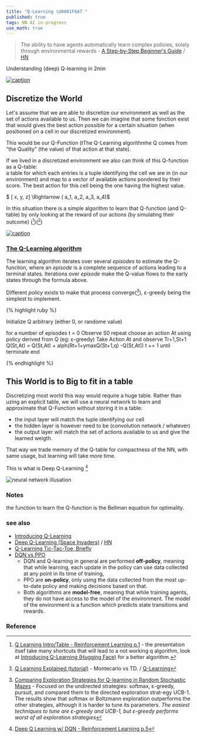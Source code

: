 ```yaml
---
title: "Q-Learning \U0001F6A7 "
published: true
tags: NN AI in-progress
use_math: true
---
```

> The ability to have agents automatically learn complex policies, solely through environmental rewards - [A Step-by-Step Beginner‘s Guide](https://thelinuxcode.com/demystifying-q-learning-a-step-by-step-beginners-guide/) / [HN](https://news.ycombinator.com/item?id=20685049)

Understanding (deep) Q-learning in 2min

[![caption](https://mcdn.wallpapersafari.com/medium/92/47/AWFrD0.jpg)](https://wallpapersafari.com/w/AWFrD0)


## Discretize the World

Let's assume that we are able to discretize our environment as well as the set of actions available to us.
Then we can imagine that some fonction exist that would gives the best action possible for a certain situation (when positioned on a cell in our discretized environment).

This would be our Q-Function
(tThe Q-Learning algorithmhe Q comes from “the Quality” (the value) of that action at that state).

If we lived in a discretized environment we also can think of this Q-function as a Q-table:  
a table for which each entries is a tuple identifying the cell we are in (in our environment) and map to a vector of available actions pondered by their score. The best action for this cell being the one having the highest value.

$ [ x, y, z] \Rightarrow ( a_1, a_2, a_3, a_4)$

In this situation there is a simple algorithm to learn that Q-function (and Q-table) by only looking at the reward of our actions (by simulating their outcome) ([^1])([^3])

[![caption](https://wikimedia.org/api/rest_v1/media/math/render/svg/a3a4d2ac903b1be02cc81e60de2e9f91d7025fec)](https://en.wikipedia.org/wiki/Q-learning#Algorithm)

[^1]: [Q Learning Intro/Table - Reinforcement Learning p.1](https://www.youtube.com/watch?v=yMk_XtIEzH8&list=PLh9akXp2EH2D6RPP5ACPfG4D60XqhrXmC&index=3)  - the presentation itsef take many shortcuts that will lead to a not working q algorithm, look at [Introducing Q-Learning (Hugging Face)](https://huggingface.co/learn/deep-rl-course/unit2/q-learning) for a better algorithm.
[^3]: [Q Learning Explained (tutorial)](https://www.youtube.com/watch?v=aCEvtRtNO-M) - Montecarlo vs TD. / [Q-Learning](https://www.geeksforgeeks.org/q-learning-in-python/)

### [The Q-Learning algorithm](https://huggingface.co/learn/deep-rl-course/unit2/q-learning#q-learning-algo)

The learning algorithm iterates over several _episodes_ to estimate the Q-function, where an _episode_ is a complete sequence of actions leading to a terminal states. Iterations over _episode_ make the Q-value flows to the early states through the formula above.

Different _policy_ exists to make that process converge([^4]), ε-greedy being the simplest to implement.

{% highlight ruby %}

Initialize Q arbitrary (either 0, or randome value)

for a number of episodes
    t = 0
    Observe S0
    repeat
    	choose an action At using policy derived from Q (eg: ε-greedy)
        Take Action At and observe Tr+1,St+1
        Q(St,At) = Q(St,At) + alph(Rt+1+ymaxQ(St+1,q) -Q(St,At))
        t += 1
    until terminate
end

{% endhighlight %}

[^4]: [Comparing Exploration Strategies for Q-learning in Random Stochastic Mazes](https://www.ai.rug.nl/~mwiering/GROUP/ARTICLES/Exploration_QLearning.pdf) - Focused on the undirected strategies: softmax, ε-greedy, pursuit, and compared them to the directed exploration strat-egy UCB-1. The results show that softmax or Boltzmann exploration outperforms the other strategies, although it is harder to tune its parameters. _The easiest techniques to tune are ε-greedy and UCB-1, but ε-greedy performs worst of all exploration strategies_

## This World is to Big to fit in a table

Discretizing most world this way would require a huge table.
Rather than uzing an explicit table, we will use a neural network to learn and approximate that Q-Function without storing it in a table:
- the input layer will match the tuple identifying our cell
- the hidden layer is however need to be (convolution network / whatever)
- the output layer will match the set of actions available to us and give the learned weigth.

That way we trade memory of the Q-table for compactness of the NN, with same usage, but learning will take more time.

This is what is Deep Q-Learning [^2]

[^2]: [Deep Q Learning w/ DQN - Reinforcement Learning p.5](https://www.youtube.com/watch?v=t3fbETsIBCY)

![neural network illusation]()

### Notes
the function to learn the Q-function is the Bellman equation for optimality.


### see also
- [Introducing Q-Learning](https://huggingface.co/learn/deep-rl-course/unit2/q-learning)
- [Deep Q-Learning (Space Invaders)](http://maciejjaskowski.github.io/2016/03/09/space-invaders.html) / [HN](https://news.ycombinator.com/item?id=11282797)
- [Q-Learning Tic-Tac-Toe, Briefly](https://planspace.org/20191103-q_learning_tic_tac_toe_briefly/)
- [DQN vs PPO](https://jerrickliu.com/2020-07-13-FourthPost/) 
	- DQN and Q-learning in general are performed **off-policy**, meaning that while learning, each update in the policy can use data collected at any point in its time of training,
    - PPO are **on-policy**, only using the data collected from the most up-to-date policy and making decisions based on that.
    - Both algorithms are **model-free**, meaning that while training agents, they do not have access to the model of the environment. The model of the environment is a function which predicts state transitions and rewards.

### Reference

<script src="/assets/js/toc.js"></script>
